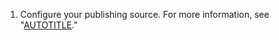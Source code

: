 1. Configure your publishing source. For more information, see "[AUTOTITLE](/pages/getting-started-with-github-pages/configuring-a-publishing-source-for-your-github-pages-site)."

